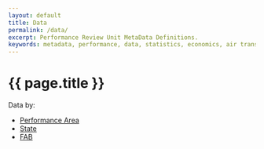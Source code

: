 ```yaml
---
layout: default
title: Data
permalink: /data/
excerpt: Performance Review Unit MetaData Definitions.
keywords: metadata, performance, data, statistics, economics, air transport, flights, europe, cost efficiency
---
```

# {{ page.title }}

Data by:

* [Performance Area](/data/performancearea/)
* [State](/data/state/)
* [FAB](/data/fab/)


